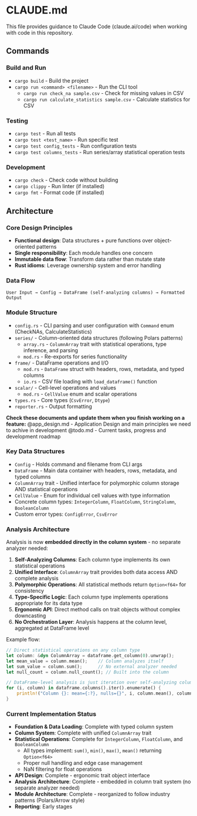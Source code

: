 # CLAUDE.md

This file provides guidance to Claude Code (claude.ai/code) when working with code in this repository.

## Commands

### Build and Run
- `cargo build` - Build the project
- `cargo run <command> <filename>` - Run the CLI tool
  - `cargo run check_na sample.csv` - Check for missing values in CSV
  - `cargo run calculate_statistics sample.csv` - Calculate statistics for CSV

### Testing
- `cargo test` - Run all tests
- `cargo test <test_name>` - Run specific test
- `cargo test config_tests` - Run configuration tests
- `cargo test columns_tests` - Run series/array statistical operation tests

### Development
- `cargo check` - Check code without building
- `cargo clippy` - Run linter (if installed)
- `cargo fmt` - Format code (if installed)

## Architecture

### Core Design Principles
- **Functional design**: Data structures + pure functions over object-oriented patterns
- **Single responsibility**: Each module handles one concern
- **Immutable data flow**: Transform data rather than mutate state
- **Rust idioms**: Leverage ownership system and error handling

### Data Flow
```
User Input → Config → DataFrame (self-analyzing columns) → Formatted Output
```

### Module Structure
- `config.rs` - CLI parsing and user configuration with `Command` enum (CheckNAs, CalculateStatistics)
- `series/` - Column-oriented data structures (following Polars patterns)
  - `array.rs` - `ColumnArray` trait with statistical operations, type inference, and parsing
  - `mod.rs` - Re-exports for series functionality
- `frame/` - DataFrame operations and I/O
  - `mod.rs` - `DataFrame` struct with headers, rows, metadata, and typed columns
  - `io.rs` - CSV file loading with `load_dataframe()` function
- `scalar/` - Cell-level operations and values
  - `mod.rs` - `CellValue` enum and scalar operations
- `types.rs` - Core types (`CsvError`, `Dtype`)
- `reporter.rs` - Output formatting

**Check these documents and update them when you finish working on a feature:**
@app_design.md - Application Design and main principles we need to achive in development
@todo.md - Current tasks,  progress and development roadmap

### Key Data Structures
- `Config` - Holds command and filename from CLI args
- `DataFrame` - Main data container with headers, rows, metadata, and typed columns
- `ColumnArray` trait - Unified interface for polymorphic column storage AND statistical operations
- `CellValue` - Enum for individual cell values with type information
- Concrete column types: `IntegerColumn`, `FloatColumn`, `StringColumn`, `BooleanColumn`
- Custom error types: `ConfigError`, `CsvError`

### Analysis Architecture

Analysis is now **embedded directly in the column system** - no separate analyzer needed:

1. **Self-Analyzing Columns**: Each column type implements its own statistical operations
2. **Unified Interface**: `ColumnArray` trait provides both data access AND complete analysis
3. **Polymorphic Operations**: All statistical methods return `Option<f64>` for consistency
4. **Type-Specific Logic**: Each column type implements operations appropriate for its data type
5. **Ergonomic API**: Direct method calls on trait objects without complex downcasting
6. **No Orchestration Layer**: Analysis happens at the column level, aggregated at DataFrame level

Example flow:
```rust
// Direct statistical operations on any column type
let column: &dyn ColumnArray = dataframe.get_column(0).unwrap();
let mean_value = column.mean();    // Column analyzes itself
let sum_value = column.sum();      // No external analyzer needed
let null_count = column.null_count(); // Built into the column

// DataFrame-level analysis is just iteration over self-analyzing columns
for (i, column) in dataframe.columns().iter().enumerate() {
    println!("Column {}: mean={:?}, nulls={}", i, column.mean(), column.null_count());
}
```

### Current Implementation Status
- **Foundation & Data Loading**: Complete with typed column system
- **Column System**: Complete with unified `ColumnArray` trait
- **Statistical Operations**: Complete for `IntegerColumn`, `FloatColumn`, and `BooleanColumn`
  - All types implement: `sum()`, `min()`, `max()`, `mean()` returning `Option<f64>`
  - Proper null handling and edge case management
  - NaN filtering for float operations
- **API Design**: Complete - ergonomic trait object interface
- **Analysis Architecture**: Complete - embedded in column trait system (no separate analyzer needed)
- **Module Architecture**: Complete - reorganized to follow industry patterns (Polars/Arrow style)
- **Reporting**: Early stages
